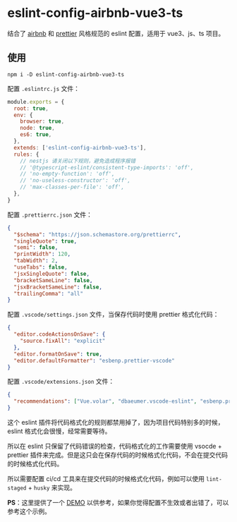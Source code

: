 # eslint-config-airbnb-vue3-ts

结合了 [airbnb](https://github.com/airbnb/javascript) 和 [prettier](https://prettier.io/) 风格规范的 eslint 配置，适用于 vue3、js、ts 项目。

## 使用

```
npm i -D eslint-config-airbnb-vue3-ts
```

配置 `.eslintrc.js` 文件：

```js
module.exports = {
  root: true,
  env: {
    browser: true,
    node: true,
    es6: true,
  },
  extends: ['eslint-config-airbnb-vue3-ts'],
  rules: {
    // nestjs 请关闭以下规则，避免造成程序报错
    // '@typescript-eslint/consistent-type-imports': 'off',
    // 'no-empty-function': 'off',
    // 'no-useless-constructor': 'off',
    // 'max-classes-per-file': 'off',
  },
}
```

配置 `.prettierrc.json` 文件：

```json
{
  "$schema": "https://json.schemastore.org/prettierrc",
  "singleQuote": true,
  "semi": false,
  "printWidth": 120,
  "tabWidth": 2,
  "useTabs": false,
  "jsxSingleQuote": false,
  "bracketSameLine": false,
  "jsxBracketSameLine": false,
  "trailingComma": "all"
}
```

配置 `.vscode/settings.json` 文件，当保存代码时使用 prettier 格式化代码：

```json
{
  "editor.codeActionsOnSave": {
    "source.fixAll": "explicit"
  },
  "editor.formatOnSave": true,
  "editor.defaultFormatter": "esbenp.prettier-vscode"
}
```

配置 `.vscode/extensions.json` 文件：

```json
{
  "recommendations": ["Vue.volar", "dbaeumer.vscode-eslint", "esbenp.prettier-vscode"]
}
```

这个 eslint 插件将代码格式化的规则都禁用掉了，因为项目代码特别多的时候，eslint 格式化会很慢，经常需要等待。

所以在 eslint 只保留了代码错误的检查，代码格式化的工作需要使用 vsocde + prettier 插件来完成。但是这只会在保存代码的时候格式化代码，不会在提交代码的时候格式化代码。

所以需要配置 ci/cd 工具来在提交代码的时候格式化代码，例如可以使用 `lint-staged` + `husky` 来实现。

**PS**：这里提供了一个 [DEMO](https://github.com/impact-camp/easy-lowcode) 以供参考，如果你觉得配置不生效或者出错了，可以参考这个示例。

